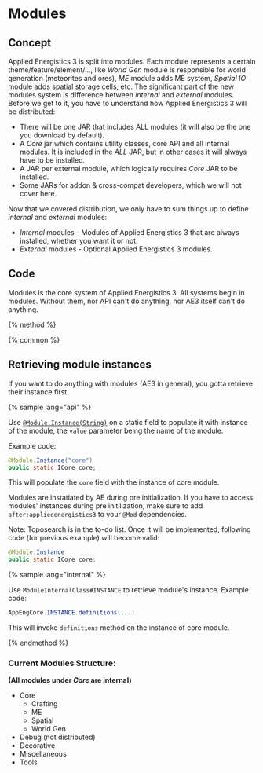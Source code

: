 # Modules

## Concept

Applied Energistics 3 is split into modules. Each module represents a certain theme/feature/element/..., like _World Gen_ module is responsible for world generation (meteorites and ores), _ME_ module adds ME system, _Spatial IO_ module adds spatial storage cells, etc.
The significant part of the new modules system is difference between _internal_ and _external_ modules. Before we get to it, you have to understand how Applied Energistics 3 will be distributed:
- There will be one JAR that includes ALL modules (it will also be the one you download by default).
- A _Core_ jar which contains utility classes, core API and all internal modules. It is included in the _ALL_ JAR, but in other cases it will always have to be installed.
- A JAR per external module, which logically requires _Core_ JAR to be installed.
- Some JARs for addon & cross-compat developers, which we will not cover here.

Now that we covered distribution, we only have to sum things up to define _internal_ and _external_ modules:
- _Internal_ modules - Modules of Applied Energistics 3 that are always installed, whether you want it or not.
- _External_ modules - Optional Applied Energistics 3 modules.

## Code

Modules is the core system of Applied Energistics 3. All systems begin in modules. Without them, nor API can't do anything, nor AE3 itself can't do anything.

{% method %}

{% common %}

## Retrieving module instances

If you want to do anything with modules (AE3 in general), you gotta retrieve their instance first.

{% sample lang="api" %}

Use [`@Module.Instance(String)`](https://github.com/AEModernMCPort/Applied-Energistics-3/blob/codename-andromeda/src/api/java/appeng/api/module/Module.java#L82) on a static field to populate it with instance of the module, the `value` parameter being the name of the module.

Example code:
```java
@Module.Instance("core")
public static ICore core;
```
This will populate the `core` field with the instance of core module.

Modules are instatiated by AE during pre initialization. If you have to access modules' instances during pre initilization, make sure to add `after:appliedenergistics3` to your `@Mod` dependencies.

Note: Toposearch is in the to-do list. Once it will be implemented, following code (for previous example) will become valid:
```java
@Module.Instance
public static ICore core;
```

{% sample lang="internal" %}

Use `ModuleInternalClass#INSTANCE` to retrieve module's instance.
Example code:
```java
AppEngCore.INSTANCE.definitions(...)
```
This will invoke `definitions` method on the instance of core module.

{% endmethod %}

### Current Modules Structure:
**(All modules under _Core_ are internal)**

- Core
  - Crafting
  - ME
  - Spatial
  - World Gen
- Debug (not distributed)
- Decorative
- Miscellaneous
- Tools